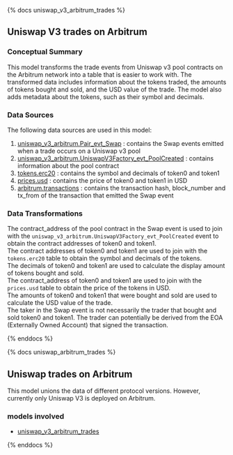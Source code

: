 {% docs uniswap_v3_arbitrum_trades %}

## Uniswap V3 trades on Arbitrum

### Conceptual Summary
This model transforms the trade events from Uniswap v3 pool contracts on the Arbitrum network into a table that is easier to work with. The transformed data includes information about the tokens traded, the amounts of tokens bought and sold, and the USD value of the trade. The model also adds metadata about the tokens, such as their symbol and decimals.

### Data Sources
The following data sources are used in this model:

1. [uniswap_v3_arbitrum.Pair_evt_Swap](/#!/source/source.spellbook.uniswap_v3_arbitrum.Pair_evt_Swap) : contains the Swap events emitted when a trade occurs on a Uniswap v3 pool
2. [uniswap_v3_arbitrum.UniswapV3Factory_evt_PoolCreated](/#!/source/source.spellbook.uniswap_v3_arbitrum.UniswapV3Factory_evt_PoolCreated) : contains information about the pool contract
3. [tokens.erc20](/#!/source/source.spellbook.tokens_erc20) : contains the symbol and decimals of token0 and token1
4. [prices.usd](/#!/source/source.spellbook.prices.usd) : contains the price of token0 and token1 in USD
5. [arbitrum.transactions](/#!/source/source.spellbook.arbitrum.transactions) : contains the transaction hash, block_number and tx_from of the transaction that emitted the Swap event

### Data Transformations
The contract_address of the pool contract in the Swap event is used to join with the ``uniswap_v3_arbitrum.UniswapV3Factory_evt_PoolCreated`` event to obtain the contract addresses of token0 and token1.  
The contract addresses of token0 and token1 are used to join with the ``tokens.erc20`` table to obtain the symbol and decimals of the tokens.  
The decimals of token0 and token1 are used to calculate the display amount of tokens bought and sold.  
The contract_address of token0 and token1 are used to join with the ``prices.usd`` table to obtain the price of the tokens in USD.  
The amounts of token0 and token1 that were bought and sold are used to calculate the USD value of the trade.  
The taker in the Swap event is not necessarily the trader that bought and sold token0 and token1. The trader can potentially be derived from the EOA (Externally Owned Account) that signed the transaction.  

{% enddocs %}


{% docs uniswap_arbitrum_trades %}
## Uniswap trades on Arbitrum

This model unions the data of different protocol versions. However, currently only Uniswap V3 is deployed on Arbitrum.

### models involved

- [uniswap_v3_arbitrum_trades](/#!/model/model.spellbook.uniswap_v3_arbitrum_trades)

{% enddocs %}